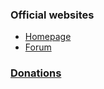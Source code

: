 ### Official websites

* [Homepage](https://astarom.github.io/)
* [Forum](https://kr.cm/f/t/31848/)

### [Donations](https://www.donationalerts.ru/r/astarom)
